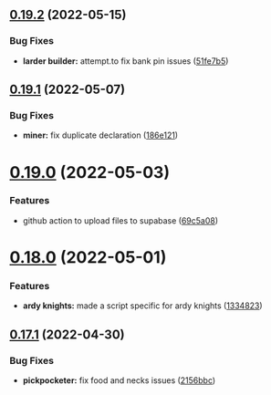 ## [0.19.2](https://github.com/Torwent/FreeWaspBots/compare/v0.19.1...v0.19.2) (2022-05-15)


### Bug Fixes

* **larder builder:** attempt.to fix bank pin issues ([51fe7b5](https://github.com/Torwent/FreeWaspBots/commit/51fe7b502a466d4cdabff8a6af72c7c4a9efd218))



## [0.19.1](https://github.com/Torwent/FreeWaspBots/compare/v0.19.0...v0.19.1) (2022-05-07)


### Bug Fixes

* **miner:** fix duplicate declaration ([186e121](https://github.com/Torwent/FreeWaspBots/commit/186e121b2a745ec04ecb5a6469b4750aa1d4faed))



# [0.19.0](https://github.com/Torwent/FreeWaspBots/compare/v0.18.0...v0.19.0) (2022-05-03)


### Features

* github action to upload files to supabase ([69c5a08](https://github.com/Torwent/FreeWaspBots/commit/69c5a081f31f8e489a2f68aa606ad41126d49df2))



# [0.18.0](https://github.com/Torwent/FreeWaspBots/compare/v0.17.1...v0.18.0) (2022-05-01)


### Features

* **ardy knights:** made a script specific for ardy knights ([1334823](https://github.com/Torwent/FreeWaspBots/commit/1334823409d47076281c55e64d6100f6f01591d4))



## [0.17.1](https://github.com/Torwent/FreeWaspBots/compare/v0.17.0...v0.17.1) (2022-04-30)


### Bug Fixes

* **pickpocketer:** fix food and necks issues ([2156bbc](https://github.com/Torwent/FreeWaspBots/commit/2156bbc4a588d9eb99641d39718d64c47cb777c5))



